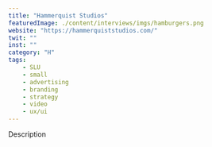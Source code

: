```yaml
---
title: "Hammerquist Studios"
featuredImage: ./content/interviews/imgs/hamburgers.png
website: "https://hammerquiststudios.com/"
twit: ""
inst: ""
category: "H"
tags:
    - SLU
    - small
    - advertising
    - branding
    - strategy
    - video
    - ux/ui
---
```


Description
